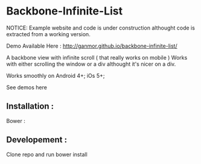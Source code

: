 Backbone-Infinite-List
===============================

NOTICE: Example website and code is under construction althought code is extracted from a working version.


Demo Available Here : http://ganmor.github.io/backbone-infinite-list/

A backbone view with infinite scroll ( that really works on mobile )
Works with either scrolling the window or a div althought it's nicer on a div.

Works smoothly on Android 4+;
iOs 5+;


See demos here




Installation :
-------------

Bower :

Developement :
-------------

Clone repo and run
bower install
